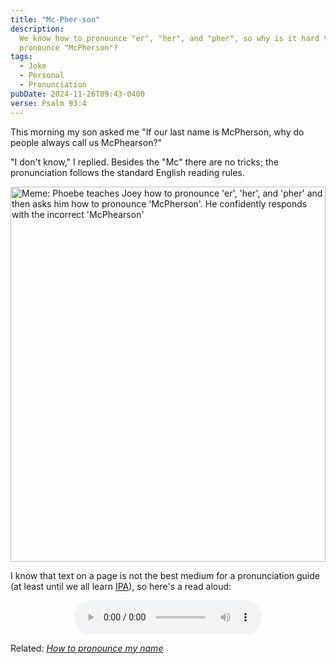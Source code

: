 ```yaml
---
title: "Mc-Pher-son"
description:
  We know how to pronounce "er", "her", and "pher", so why is it hard to
  pronounce "McPherson"?
tags:
  - Joke
  - Personal
  - Pronunciation
pubDate: 2024-11-26T09:43-0400
verse: Psalm 93:4
---
```


This morning my son asked me "If our last name is McPherson, why do people
always call us McPhearson?"

"I don't know," I replied. Besides the "Mc" there are no tricks; the
pronunciation follows the standard English reading rules.

<img alt="Meme: Phoebe teaches Joey how to pronounce 'er', 'her', and 'pher' and then asks him how to pronounce 'McPherson'. He confidently responds with the incorrect 'McPhearson'" src="/img/phoebe-teaches-joey-mcpherson.jpg" style="width:min(100%, 600px)">

I know that text on a page is not the best medium for a pronunciation guide (at
least until we all learn
[IPA](https://en.wikipedia.org/wiki/International_Phonetic_Alphabet)), so here's
a read aloud:

<div style="text-align: center">
    <audio controls src="/reading-mcpherson-meme.mp3"></audio>
</div>

Related: [_How to pronounce my name_](/articles/how-to-pronounce-my-name)
